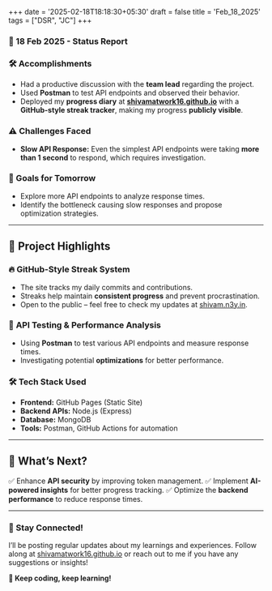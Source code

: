 +++
date = '2025-02-18T18:18:30+05:30'
draft = false
title = 'Feb_18_2025'
tags = ["DSR", "JC"]
+++

### **📆 18 Feb 2025 - Status Report**
<!--more-->
### **🛠 Accomplishments**

- Had a productive discussion with the **team lead** regarding the project.
- Used **Postman** to test API endpoints and observed their behavior.
- Deployed my **progress diary** at **[shivamatwork16.github.io](https://shivamatwork16.github.io)** with a **GitHub-style streak tracker**, making my progress **publicly visible**.

### **⚠️ Challenges Faced**

- **Slow API Response:** Even the simplest API endpoints were taking **more than 1 second** to respond, which requires investigation.

### **🎯 Goals for Tomorrow**

- Explore more API endpoints to analyze response times.
- Identify the bottleneck causing slow responses and propose optimization strategies.

---

## 📖 **Project Highlights**

### 🔥 **GitHub-Style Streak System**

- The site tracks my daily commits and contributions.
- Streaks help maintain **consistent progress** and prevent procrastination.
- Open to the public – feel free to check my updates at [shivam.n3y.in](https://shivam.n3y.in).

### 📡 **API Testing & Performance Analysis**

- Using **Postman** to test various API endpoints and measure response times.
- Investigating potential **optimizations** for better performance.

### 🛠 **Tech Stack Used**

- **Frontend:** GitHub Pages (Static Site)
- **Backend APIs:** Node.js (Express)
- **Database:** MongoDB
- **Tools:** Postman, GitHub Actions for automation

---

## 🚀 **What’s Next?**

✅ Enhance **API security** by improving token management.
✅ Implement **AI-powered insights** for better progress tracking.
✅ Optimize the **backend performance** to reduce response times.

---

### **💬 Stay Connected!**

I’ll be posting regular updates about my learnings and experiences. Follow along at [shivamatwork16.github.io](https://shivamatwork16.github.io) or reach out to me if you have any suggestions or insights!

**🚀 Keep coding, keep learning!**
